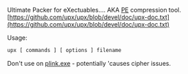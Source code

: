 


Ultimate Packer for eXectuables.... AKA [PE](Portable%20Executable.md) compression tool.  
[https://github.com/upx/upx/blob/devel/doc/upx-doc.txt](https://github.com/upx/upx/blob/devel/doc/upx-doc.txt)  
  
  
Usage:  
```bash
upx [ commands ] [ options ] filename
```

  
  
  
Don't use on [plink.exe](plink.exe.md) - potentially 'causes cipher issues.